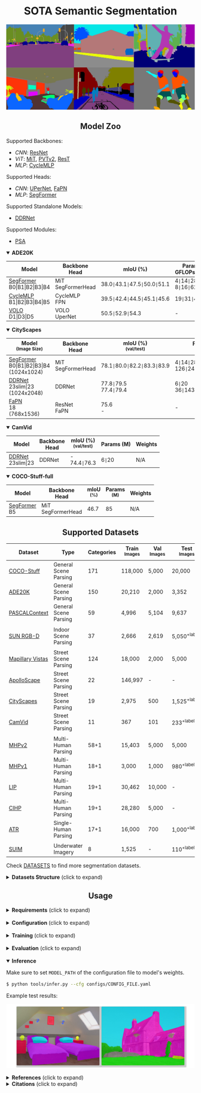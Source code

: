 # <div align="center">SOTA Semantic Segmentation</div>

![banner](assests/banner.jpg)

## <div align="center">Model Zoo</div>

[ddrnet]: https://arxiv.org/abs/2101.06085

[resnet]: https://arxiv.org/abs/1512.03385
[rest]: https://arxiv.org/abs/2105.13677v3
[pvtv2]: https://arxiv.org/abs/2106.13797
[segformer]: https://arxiv.org/abs/2105.15203v2
[volo]: https://arxiv.org/abs/2106.13112v1
[cyclemlp]: https://arxiv.org/abs/2107.10224

[upernet]: https://arxiv.org/abs/1807.10221
[fapn]: https://arxiv.org/abs/2108.07058

[psa]: https://arxiv.org/abs/2107.00782

[maskformer]: https://arxiv.org/abs/2107.06278v1
[openworld]: https://arxiv.org/abs/2107.14228


[mit]: https://drive.google.com/drive/folders/1b7bwrInTW4VLEm27YawHOAMSMikga2Ia
[segformerw]: https://drive.google.com/drive/folders/1UUMCAA51zkBBGAGh9zAX79q0YzHaa0p8?usp=sharing
[ddrnetw]: https://drive.google.com/drive/folders/15-rUFFwhKVra-6Y46HdcsfFCdOM4oEJA?usp=sharing
[ddrnetbw]: https://drive.google.com/drive/folders/15d-JHTt6k335ieHEMTGt1nWJHnxfP3LN?usp=sharing


Supported Backbones:
* *CNN*: [ResNet][resnet]
* *ViT*: [MiT][segformer], [PVTv2][pvtv2], [ResT][rest]
* *MLP*: [CycleMLP][cyclemlp]

Supported Heads:
* *CNN*: [UPerNet][upernet], [FaPN][fapn]
* *MLP*: [SegFormer][segformer]

Supported Standalone Models:
* [DDRNet][ddrnet]

Supported Modules:
* [PSA][psa]

<details open>
  <summary><strong>ADE20K</strong></summary>

Model | Backbone<br>Head | mIoU (%) | Params (M)<br>GFLOPs <small>(512x512)</small> | Weights
--- | --- | --- | --- | --- 
[SegFormer][segformer]<br>B0\|B1\|B2\|B3\|B4 | MiT<br>SegFormerHead | 38.0`\|`43.1`\|`47.5`\|`50.0`\|`51.1 | 4`\|`14`\|`28`\|`47`\|`64<br>8`\|`16`\|`62`\|`79`\|`96 | [models][segformerw]\|[backbones][mit]
[CycleMLP][cyclemlp]<br>B1\|B2\|B3\|B4\|B5 | CycleMLP<br>FPN | 39.5`\|`42.4`\|`44.5`\|`45.1`\|`45.6 | 19`\|`31`\|`42`\|`56`\|`79 | N/A
[VOLO][volo]<br>D1\|D3\|D5 | VOLO<br>UperNet | 50.5`\|`52.9`\|`54.3 | - | N/A

</details>

<details open>
  <summary><strong>CityScapes</strong></summary>

Model<br><sup>(Image Size) | Backbone<br>Head | mIoU (%)<br><sup>(val/test) | Params (M)<br>GFLOPs | Weights
--- | --- | --- | --- | --- 
[SegFormer][segformer]<br>B0\|B1\|B2\|B3\|B4<br>(1024x1024) | MiT<br>SegFormerHead | 78.1`\|`80.0`\|`82.2`\|`83.3`\|`83.9 | 4`\|`14`\|`28`\|`47`\|`64 <br> 126`\|`244`\|`717`\|`963`\|`1241 | [backbones][mit]
[DDRNet][ddrnet]<br>23slim\|23<br>(1024x2048) | DDRNet | 77.8`\|`79.5<br>77.4`\|`79.4 | 6`\|`20 <br> 36`\|`143 | [models][ddrnetw]\|[backbones][ddrnetbw]
[FaPN][fapn]<br>18<br>(768x1536) | ResNet<br>FaPN | 75.6<br>- | - | - | N/A

</details>

<details open>
  <summary><strong>CamVid</strong></summary>

Model | Backbone<br>Head | mIoU (%)<br><sup>(val/test) | Params (M) | Weights
--- | --- | --- | --- | --- 
[DDRNet][ddrnet]<br>23slim\|23 | DDRNet | -<br>74.4`\|`76.3 | 6`\|`20 | N/A

</details>

<details open>
  <summary><strong>COCO-Stuff-full</strong></summary>

Model | Backbone<br>Head  | mIoU <br><sup>(%) | Params <br><sup>(M) | Weights
--- | --- | --- | --- | --- 
[SegFormer][segformer]<br>B5 | MiT<br>SegFormerHead | 46.7 | 85 | N/A

</details>

<!---
<details>
  <summary><strong>Panoptic Segmentation on COCO panoptic-val</strong> (click to expand)</summary>

Method | Backbone | PQ | PQ<sup>Th | PQ<sup>St | SQ | RQ | Params <br><sup>(M) | GFLOPs | Pretrained
--- | --- | --- | --- | --- | --- | --- | --- | --- | ---
[MaskFormer][maskformer] | Swin-T | 47.7 | 51.7 | 41.7 | 80.4 | 58.3 | 42 | 179 | N/A
| | Swin-S | 49.7 | 54.4 | 42.6 | 80.9 | 60.4 | 63 | 259 | N/A
| | Swin-B | 51.8 | 56.3 | 43.2 | 81.4 | 61.8 | 102 | 411 | N/A

</details>

<details>
  <summary><strong>Entity Segmentation on COCO-val</strong> (click to expand)</summary>

Method | Backbone | Entity AP | Mask Rescore | Pretrained
--- | --- | --- | --- | ---
[Open-World Entity][openworld] | MiT-B0 | 28.8 | 30.4 | N/A
| | MiT-B2 | 35.1 | 36.6 | N/A
| | MiT-B3 | 36.9 | 38.5 | N/A
| | MiT-B5 | 37.2 | 38.7 | N/A


</details>

--->

## <div align="center">Supported Datasets</div>

[ade20k]: http://sceneparsing.csail.mit.edu/
[cityscapes]: https://www.cityscapes-dataset.com/
[camvid]: http://mi.eng.cam.ac.uk/research/projects/VideoRec/CamVid/
[cocostuff]: https://github.com/nightrome/cocostuff
[mhp]: https://lv-mhp.github.io/
[lip]: http://sysu-hcp.net/lip/index.php
[atr]: https://github.com/lemondan/HumanParsing-Dataset
[pascalcontext]: https://cs.stanford.edu/~roozbeh/pascal-context/
[pcannos]: https://drive.google.com/file/d/1hOQnuTVYE9s7iRdo-6iARWkN2-qCAoVz/view?usp=sharing
[suim]: http://irvlab.cs.umn.edu/resources/suim-dataset
[mv]: https://www.mapillary.com/dataset/vistas
[apolloscape]: http://apolloscape.auto/scene.html
[sunrgbd]: https://rgbd.cs.princeton.edu/

Dataset | Type | Categories | Train <br><sup>Images | Val<br><sup>Images | Test<br><sup>Images | Image Size<br><sup>(HxW)
--- | --- | --- | --- | --- | --- | ---
[COCO-Stuff][cocostuff] | General Scene Parsing | 171 | 118,000 | 5,000 | 20,000 | -
[ADE20K][ade20k] | General Scene Parsing | 150 | 20,210 | 2,000 | 3,352 | -
[PASCALContext][pascalcontext] | General Scene Parsing | 59 | 4,996 | 5,104 | 9,637 | -
||
[SUN RGB-D][sunrgbd] | Indoor Scene Parsing | 37 | 2,666 | 2,619 | 5,050<sup>+labels | -
||
[Mapillary Vistas][mv] | Street Scene Parsing | 124 | 18,000 | 2,000 | 5,000 | 1080x1920
[ApolloScape][apolloscape] | Street Scene Parsing | 22 | 146,997 | - | - | -
[CityScapes][cityscapes] | Street Scene Parsing | 19 | 2,975 | 500 | 1,525<sup>+labels | 1024x2048
[CamVid][camvid] | Street Scene Parsing | 11 | 367 | 101 | 233<sup>+labels | 720x960
||
[MHPv2][mhp] | Multi-Human Parsing | 58+1 | 15,403 | 5,000 | 5,000 | -
[MHPv1][mhp] | Multi-Human Parsing | 18+1 | 3,000 | 1,000 | 980<sup>+labels | -
[LIP][lip] | Multi-Human Parsing | 19+1 | 30,462 | 10,000 | - | -
[CIHP][lip] | Multi-Human Parsing | 19+1 | 28,280 | 5,000 | - | -
[ATR][atr] | Single-Human Parsing | 17+1 | 16,000 | 700 | 1,000<sup>+labels | -
||
[SUIM][suim] | Underwater Imagery | 8 | 1,525 | - | 110<sup>+labels | -

Check [DATASETS](./DATASETS.md) to find more segmentation datasets.

<details>
  <summary><strong>Datasets Structure</strong> (click to expand)</summary>

Datasets should have the following structure:

```
data
|__ ADEChallenge
    |__ ADEChallengeData2016
        |__ images
            |__ training
            |__ validation
        |__ annotations
            |__ training
            |__ validation

|__ CityScapes
    |__ leftImg8bit
        |__ train
        |__ val
        |__ test
    |__ gtFine
        |__ train
        |__ val
        |__ test

|__ CamVid
    |__ train
    |__ val
    |__ test
    |__ train_labels
    |__ val_labels
    |__ test_labels
    
|__ VOCdevkit
    |__ VOC2010
        |__ JPEGImages
        |__ SegmentationClassContext
        |__ ImageSets
            |__ SegmentationContext
                |__ train.txt
                |__ val.txt
    
|__ COCO
    |__ images
        |__ train2017
        |__ val2017
    |__ labels
        |__ train2017
        |__ val2017

|__ MHPv1
    |__ images
    |__ annotations
    |__ train_list.txt
    |__ test_list.txt

|__ MHPv2
    |__ train
        |__ images
        |__ parsing_annos
    |__ val
        |__ images
        |__ parsing_annos

|__ LIP
    |__ LIP
        |__ TrainVal_images
            |__ train_images
            |__ val_images
        |__ TrainVal_parsing_annotations
            |__ train_segmentations
            |__ val_segmentations

    |__ CIHP
        |__ instance-leve_human_parsing
            |__ train
                |__ Images
                |__ Category_ids
            |__ val
                |__ Images
                |__ Category_ids

    |__ ATR
        |__ humanparsing
            |__ JPEGImages
            |__ SegmentationClassAug

|__ SUIM
    |__ train_val
        |__ images
        |__ masks
    |__ TEST
        |__ images
        |__ masks

|__ SunRGBD
    |__ SUNRGBD
        |__ kv1/kv2/realsense/xtion
    |__ SUNRGBDtoolbox
        |__ traintestSUNRGBD
            |__ allsplit.mat
```

> Note: For PASCALContext, download the annotations from [here](pcannos) and put it in VOC2010.

</details>

## <div align="center">Usage</div>

<details>
  <summary><strong>Requirements</strong> (click to expand)</summary>

* python >= 3.6
* torch >= 1.8.1
* torchvision >= 0.9.1

Other requirements can be installed with `pip install -r requirements.txt`.

</details>

<br>
<details>
  <summary><strong>Configuration</strong> (click to expand)</summary>

Create a configuration file in `configs`. Sample configuration for ADE20K dataset can be found [here](configs/ade20k.yaml). Then edit the fields you think if it is needed. This configuration file is needed for all of training, evaluation and prediction scripts.

</details>

<br>
<details>
  <summary><strong>Training</strong> (click to expand)</summary>

To train with a single GPU:

```bash
$ python tools/train.py --cfg configs/CONFIG_FILE.yaml
```

To train with multiple gpus, set `DDP` field in config file to `true` and run as follows:

```bash
$ python -m torch.distributed.launch --nproc_per_node=2 --use_env tools/train.py --cfg configs/CONFIG_FILE.yaml
```

</details>

<br>
<details>
  <summary><strong>Evaluation</strong> (click to expand)</summary>

Make sure to set `MODEL_PATH` of the configuration file to your trained model directory.

```bash
$ python tools/val.py --cfg configs/CONFIG_FILE.yaml
```

To evaluate with multi-scale and flip, change `ENABLE` field in `MSF` to `true` and run the same command as above.

</details>

<br>
<details open>
  <summary><strong>Inference</strong></summary>

Make sure to set `MODEL_PATH` of the configuration file to model's weights.

```bash
$ python tools/infer.py --cfg configs/CONFIG_FILE.yaml
```

Example test results:

![test_result](./assests/infer_result.jpg)

</details>

<details>
  <summary><strong>References</strong> (click to expand)</summary>

* https://github.com/CoinCheung/BiSeNet
* https://github.com/open-mmlab/mmsegmentation
* https://github.com/rwightman/pytorch-image-models

</details>

<details>
  <summary><strong>Citations</strong> (click to expand)</summary>

```
@article{xie2021segformer,
  title={SegFormer: Simple and Efficient Design for Semantic Segmentation with Transformers},
  author={Xie, Enze and Wang, Wenhai and Yu, Zhiding and Anandkumar, Anima and Alvarez, Jose M and Luo, Ping},
  journal={arXiv preprint arXiv:2105.15203},
  year={2021}
}

@misc{xiao2018unified,
  title={Unified Perceptual Parsing for Scene Understanding}, 
  author={Tete Xiao and Yingcheng Liu and Bolei Zhou and Yuning Jiang and Jian Sun},
  year={2018},
  eprint={1807.10221},
  archivePrefix={arXiv},
  primaryClass={cs.CV}
}

@article{hong2021deep,
  title={Deep Dual-resolution Networks for Real-time and Accurate Semantic Segmentation of Road Scenes},
  author={Hong, Yuanduo and Pan, Huihui and Sun, Weichao and Jia, Yisong},
  journal={arXiv preprint arXiv:2101.06085},
  year={2021}
}

@misc{zhang2021rest,
  title={ResT: An Efficient Transformer for Visual Recognition}, 
  author={Qinglong Zhang and Yubin Yang},
  year={2021},
  eprint={2105.13677},
  archivePrefix={arXiv},
  primaryClass={cs.CV}
}

@misc{huang2021fapn,
  title={FaPN: Feature-aligned Pyramid Network for Dense Image Prediction}, 
  author={Shihua Huang and Zhichao Lu and Ran Cheng and Cheng He},
  year={2021},
  eprint={2108.07058},
  archivePrefix={arXiv},
  primaryClass={cs.CV}
}

@misc{chen2021cyclemlp,
  title={CycleMLP: A MLP-like Architecture for Dense Prediction}, 
  author={Shoufa Chen and Enze Xie and Chongjian Ge and Ding Liang and Ping Luo},
  year={2021},
  eprint={2107.10224},
  archivePrefix={arXiv},
  primaryClass={cs.CV}
}

@misc{wang2021pvtv2,
  title={PVTv2: Improved Baselines with Pyramid Vision Transformer}, 
  author={Wenhai Wang and Enze Xie and Xiang Li and Deng-Ping Fan and Kaitao Song and Ding Liang and Tong Lu and Ping Luo and Ling Shao},
  year={2021},
  eprint={2106.13797},
  archivePrefix={arXiv},
  primaryClass={cs.CV}
}

@article{Liu2021PSA,
  title={Polarized Self-Attention: Towards High-quality Pixel-wise Regression},
  author={Huajun Liu and Fuqiang Liu and Xinyi Fan and Dong Huang},
  journal={Arxiv Pre-Print arXiv:2107.00782 },
  year={2021}
}

```

</details>